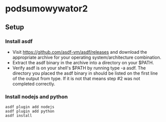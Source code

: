# podsumowywator2

## Setup

### Install asdf

- Visit https://github.com/asdf-vm/asdf/releases and download the appropriate archive for your operating system/architecture combination.
- Extract the asdf binary in the archive into a directory on your $PATH.
- Verify asdf is on your shell's $PATH by running type -a asdf. The directory you placed the asdf binary in should be listed on the first line of the output from type. If it is not that means step #2 was not completed correctly.

### Install nodejs and python

```
asdf plugin add nodejs
asdf plugin add python
asdf install
```